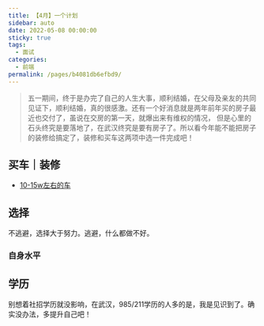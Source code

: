 ```yaml
---
title: 【4月】一个计划
sidebar: auto
date: 2022-05-08 00:00:00
sticky: true
tags: 
  - 面试
categories: 
  - 前端
permalink: /pages/b4081db6efbd9/
---
```


> 五一期间，终于是办完了自己的人生大事，顺利结婚，在父母及亲友的共同见证下，顺利结婚，真的很感激。还有一个好消息就是两年前年买的房子最近也交付了，虽说在交房的第一天，就爆出来有维权的情况，
但是心里的石头终究是要落地了，在武汉终究是要有房子了。所以看今年能不能把房子的装修给搞定了，装修和买车这两项中选一件完成吧！


<!-- more --> 

## 买车｜装修

- [10-15w左右的车](https://www.dongchedi.com/auto/library/10,15-0-x-x-x-x-x-x-x-x-x-x-x-x-x-x-x-x)


## 选择
不逃避，选择大于努力。逃避，什么都做不好。


### 自身水平

## 学历

别想着社招学历就没影响，在武汉，985/211学历的人多的是，我是见识到了。确实没办法，多提升自己吧！